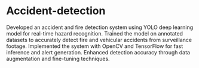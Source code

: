 # Accident-detection

Developed an accident and fire detection system using YOLO deep learning model for real-time hazard recognition. Trained the model on annotated datasets to accurately detect fire and vehicular accidents from surveillance footage. Implemented the system with OpenCV and TensorFlow for fast inference and alert generation. Enhanced detection accuracy through data augmentation and fine-tuning techniques.
